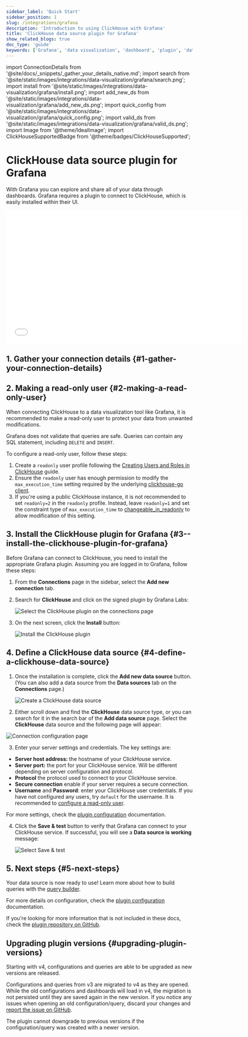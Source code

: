 ```yaml
---
sidebar_label: 'Quick Start'
sidebar_position: 1
slug: /integrations/grafana
description: 'Introduction to using ClickHouse with Grafana'
title: 'ClickHouse data source plugin for Grafana'
show_related_blogs: true
doc_type: 'guide'
keywords: ['Grafana', 'data visualization', 'dashboard', 'plugin', 'data source']
---
```


import ConnectionDetails from '@site/docs/_snippets/_gather_your_details_native.md';
import search from '@site/static/images/integrations/data-visualization/grafana/search.png';
import install from '@site/static/images/integrations/data-visualization/grafana/install.png';
import add_new_ds from '@site/static/images/integrations/data-visualization/grafana/add_new_ds.png';
import quick_config from '@site/static/images/integrations/data-visualization/grafana/quick_config.png';
import valid_ds from '@site/static/images/integrations/data-visualization/grafana/valid_ds.png';
import Image from '@theme/IdealImage';
import ClickHouseSupportedBadge from '@theme/badges/ClickHouseSupported';

# ClickHouse data source plugin for Grafana

<ClickHouseSupportedBadge/>

With Grafana you can explore and share all of your data through dashboards.
Grafana requires a plugin to connect to ClickHouse, which is easily installed within their UI.

<div class='vimeo-container'>
  <iframe src="//www.youtube.com/embed/bRce9xWiqQM"
    width="640"
    height="360"
    frameborder="0"
    allow="autoplay;
    fullscreen;
    picture-in-picture"
    allowfullscreen>
  </iframe>
</div>

## 1. Gather your connection details {#1-gather-your-connection-details}
<ConnectionDetails />

## 2. Making a read-only user {#2-making-a-read-only-user}

When connecting ClickHouse to a data visualization tool like Grafana, it is recommended to make a read-only user to protect your data from unwanted modifications.

Grafana does not validate that queries are safe. Queries can contain any SQL statement, including `DELETE` and `INSERT`.

To configure a read-only user, follow these steps:
1. Create a `readonly` user profile following the [Creating Users and Roles in ClickHouse](/operations/access-rights) guide.
2. Ensure the `readonly` user has enough permission to modify the `max_execution_time` setting required by the underlying [clickhouse-go client](https://github.com/ClickHouse/clickhouse-go).
3. If you're using a public ClickHouse instance, it is not recommended to set `readonly=2` in the `readonly` profile. Instead, leave `readonly=1` and set the constraint type of `max_execution_time` to [changeable_in_readonly](/operations/settings/constraints-on-settings) to allow modification of this setting.

## 3.  Install the ClickHouse plugin for Grafana {#3--install-the-clickhouse-plugin-for-grafana}

Before Grafana can connect to ClickHouse, you need to install the appropriate Grafana plugin. Assuming you are logged in to Grafana, follow these steps:

1. From the **Connections** page in the sidebar, select the **Add new connection** tab.

2. Search for **ClickHouse** and click on the signed plugin by Grafana Labs:

    <Image size="md" img={search} alt="Select the ClickHouse plugin on the connections page" border />

3. On the next screen, click the **Install** button:

    <Image size="md" img={install} alt="Install the ClickHouse plugin" border />

## 4. Define a ClickHouse data source {#4-define-a-clickhouse-data-source}

1. Once the installation is complete, click the **Add new data source** button. (You can also add a data source from the **Data sources** tab on the **Connections** page.)

    <Image size="md" img={add_new_ds} alt="Create a ClickHouse data source" border />

2. Either scroll down and find the **ClickHouse** data source type, or you can search for it in the search bar of the **Add data source** page. Select the **ClickHouse** data source and the following page will appear:

  <Image size="md" img={quick_config} alt="Connection configuration page" border />

3. Enter your server settings and credentials. The key settings are:

- **Server host address:** the hostname of your ClickHouse service.
- **Server port:** the port for your ClickHouse service. Will be different depending on server configuration and protocol.
- **Protocol** the protocol used to connect to your ClickHouse service.
- **Secure connection** enable if your server requires a secure connection.
- **Username** and **Password**: enter your ClickHouse user credentials. If you have not configured any users, try `default` for the username. It is recommended to [configure a read-only user](#2-making-a-read-only-user).

For more settings, check the [plugin configuration](./config.md) documentation.

4. Click the **Save & test** button to verify that Grafana can connect to your ClickHouse service. If successful, you will see a **Data source is working** message:

    <Image size="md" img={valid_ds} alt="Select Save & test" border />

## 5. Next steps {#5-next-steps}

Your data source is now ready to use! Learn more about how to build queries with the [query builder](./query-builder.md).

For more details on configuration, check the [plugin configuration](./config.md) documentation.

If you're looking for more information that is not included in these docs, check the [plugin repository on GitHub](https://github.com/grafana/clickhouse-datasource).

## Upgrading plugin versions {#upgrading-plugin-versions}

Starting with v4, configurations and queries are able to be upgraded as new versions are released.

Configurations and queries from v3 are migrated to v4 as they are opened. While the old configurations and dashboards will load in v4, the migration is not persisted until they are saved again in the new version. If you notice any issues when opening an old configuration/query, discard your changes and [report the issue on GitHub](https://github.com/grafana/clickhouse-datasource/issues).

The plugin cannot downgrade to previous versions if the configuration/query was created with a newer version.
